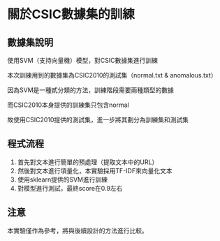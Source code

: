 # 關於CSIC數據集的訓練

## 數據集說明
使用SVM（支持向量機）模型，對CSIC數據集進行訓練

本次訓練用到的數據集為CSIC2010的測試集（normal.txt & anomalous.txt）

因為SVM是一種貳分類的方法，訓練階段需要兩種類型的數據

而CSIC2010本身提供的訓練集只包含normal

故使用CSIC2010提供的測試集，進一步將其劃分為訓練集和測試集

## 程式流程
1. 首先對文本進行簡單的預處理（提取文本中的URL）
2. 然後對文本進行項量化，本實驗採用TF-IDF來向量化文本
3. 使用sklearn提供的SVM進行訓練
4. 對模型進行測試，最終score在0.9左右

## 注意
本實驗僅作為參考，將與後續設計的方法進行比較。
